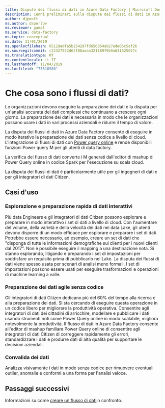 ```yaml
---
title: Dispute dei flussi di dati in Azure Data Factory | Microsoft Docs
description: Cenni preliminari sulla disputa dei flussi di dati in Azure Data Factory
author: djpmsft
ms.author: daperlov
ms.reviewer: gamal
ms.service: data-factory
ms.topic: conceptual
ms.date: 11/01/2019
ms.openlocfilehash: 05119adfa5b254297fd656854a027ede05c5ef26
ms.sourcegitcommit: c22327552d62f88aeaa321189f9b9a631525027c
ms.translationtype: MT
ms.contentlocale: it-IT
ms.lasthandoff: 11/04/2019
ms.locfileid: "73518580"
---
```

# <a name="what-are-wrangling-data-flows"></a>Che cosa sono i flussi di dati?

Le organizzazioni devono eseguire la preparazione dei dati e la disputa per un'analisi accurata dei dati complessi che continuano a crescere ogni giorno. La preparazione dei dati è necessaria in modo che le organizzazioni possano usare i dati in vari processi aziendali e ridurre il tempo di valore.

La disputa dei flussi di dati in Azure Data Factory consente di eseguire in modo iterativo la preparazione dei dati senza codice a livello di cloud. L'integrazione di flussi di dati con [Power query online](https://docs.microsoft.com/power-query/) e rende disponibili funzioni Power query M per gli utenti di data factory.

La verifica del flusso di dati converte i M generati dall'editor di mashup di Power Query online in codice Spark per l'esecuzione su scala cloud.

La disputa dei flussi di dati è particolarmente utile per gli ingegneri di dati o per gli integratori di dati Citizen.

## <a name="use-cases"></a>Casi d'uso

### <a name="fast-interactive-data-exploration-and-preparation"></a>Esplorazione e preparazione rapida di dati interattivi

Più data Engineers e gli integratori di dati Citizen possono esplorare e preparare in modo interattivo i set di dati a livello di cloud. Con l'aumentare del volume, della varietà e della velocità dei dati nei data Lake, gli utenti devono disporre di un modo efficace per esplorare e preparare i set di dati. Potrebbe essere necessario, ad esempio, creare un set di dati che "disponga di tutte le informazioni demografiche sui clienti per i nuovi clienti dal 2017". Non è possibile eseguire il mapping a una destinazione nota. Si stanno esplorando, litigando e preparando i set di impostazioni per soddisfare un requisito prima di pubblicarlo nel Lake. La disputa dei flussi di dati viene spesso usata per scenari di analisi meno formali. I set di impostazioni possono essere usati per eseguire trasformazioni e operazioni di machine learning a valle.

### <a name="code-free-agile-data-preparation"></a>Preparazione dei dati agile senza codice

Gli integratori di dati Citizen dedicano più del 60% del tempo alla ricerca e alla preparazione dei dati. Si sta cercando di eseguire questa operazione in un codice libero per migliorare la produttività operativa. Consentire agli integratori di dati dei cittadini di arricchire, modellare e pubblicare i dati usando strumenti noti come Power Query online in modo scalabile, migliora notevolmente la produttività. Il flusso di dati in Azure Data Factory consente all'editor di mashup familiare Power Query online di consentire agli integratori di dati Citizen di correggere rapidamente gli errori, standardizzare i dati e produrre dati di alta qualità per supportare le decisioni aziendali.

### <a name="data-validation"></a>Convalida dei dati

Analizza visivamente i dati in modo senza codice per rimuovere eventuali outlier, anomalie e conformi a una forma per l'analisi veloce.

## <a name="next-steps"></a>Passaggi successivi

Informazioni su come [creare un flusso di dati](wrangling-data-flow-tutorial.md)in confronto.